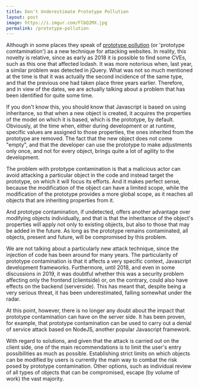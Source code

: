 ```yaml
---
title: Don't Underestimate Prototype Pollution
layout: post
image: https://i.imgur.com/FlbQ2MX.jpg
permalink: /prototype-pollution
---
```


Although in some places they speak of [prototype pollution](https://codeburst.io/what-is-prototype-pollution-49482fc4b638?gi=6d2fa3d51132) (or 'prototype comtamination') as a new technique for attacking websites. In reality, this novelty is relative, since as early as 2018 it is possible to find some CVEs, such as this one that affected lodash. It was more notorious when, last year, a similar problem was detected in jQuery. What was not so much mentioned at the time is that it was actually the second incidence of the same type, and that the previous one had taken place three years earlier. Therefore, and in view of the dates, we are actually talking about a problem that has been identified for quite some time.

If you don't know this, you should know that Javascript is based on using inheritance, so that when a new object is created, it acquires the properties of the model on which it is based, which is the prototype, by default. Obviously, at the time when, either during development or at runtime, specific values are assigned to those properties, the ones inherited from the prototype are removed. The fact that the new object does not come "empty", and that the developer can use the prototype to make adjustments only once, and not for every object, brings quite a lot of agility to the development.

The problem with prototype contamination is that a malicious actor can avoid attacking a particular object in the code and instead target the prototype, on which it will focus its efforts. And it makes perfect sense, because the modification of the object can have a limited scope, while the modification of the prototype provides a more global scope, as it reaches all objects that are inheriting properties from it.

And prototype contamination, if undetected, offers another advantage over modifying objects individually, and that is that the inheritance of the object's properties will apply not only to existing objects, but also to those that may be added in the future. As long as the prototype remains contaminated, all objects, present and future, will be compromised by this problem.

We are not talking about a particularly new attack technique, since the injection of code has been around for many years. The particularity of prototype contamination is that it affects a very specific context, Javascript development frameworks. Furthermore, until 2018, and even in some discussions in 2019, it was doubtful whether this was a security problem affecting only the frontend (clientside) or, on the contrary, could also have effects on the backend (serverside). This has meant that, despite being a very serious threat, it has been underestimated, falling somewhat under the radar.

At this point, however, there is no longer any doubt about the impact that prototype contamination can have on the server side. It has been proven, for example, that prototype contamination can be used to carry out a denial of service attack based on NodeJS, another popular Javascript framework.

With regard to solutions, and given that the attack is carried out on the client side, one of the main recommendations is to limit the user's entry possibilities as much as possible. Establishing strict limits on which objects can be modified by users is currently the main way to combat the risk posed by prototype contamination. Other options, such as individual review of all types of objects that can be compromised, escape (by volume of work) the vast majority.
